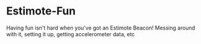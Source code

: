 # Estimote-Fun
Having fun isn't hard when you've got an Estimote Beacon!
Messing around with it, setting it up, getting accelerometer data, etc
